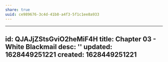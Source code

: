```yaml
---
share: true
uuid: ce989676-3c4d-41b8-a4f3-5f1c1ee8a933
---
```

---
id: QJAJjZStsGviO2heMiF4H
title: Chapter 03 - White Blackmail
desc: ''
updated: 1628449251221
created: 1628449251221
---

